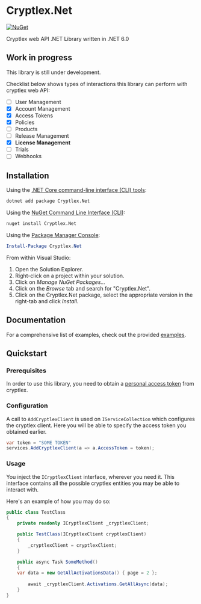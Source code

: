 # Cryptlex.Net

[![NuGet](https://img.shields.io/nuget/v/Cryptlex.Net.svg)](https://www.nuget.org/packages/Cryptlex.Net/)

Cryptlex web API .NET Library written in .NET 6.0

## Work in progress

This library is still under development.

Checklist below shows types of interactions this library can perform with cryptlex web API:

- [ ] User Management
- [X] Account Management
- [X] Access Tokens
- [X] Policies
- [ ] Products
- [ ] Release Management
- [X] **License Management**
- [ ] Trials
- [ ] Webhooks

## Installation

Using the [.NET Core command-line interface (CLI) tools][dotnet-core-cli-tools]:

```sh
dotnet add package Cryptlex.Net
```

Using the [NuGet Command Line Interface (CLI)][nuget-cli]:

```sh
nuget install Cryptlex.Net
```

Using the [Package Manager Console][package-manager-console]:

```powershell
Install-Package Cryptlex.Net
```

From within Visual Studio:

1. Open the Solution Explorer.
2. Right-click on a project within your solution.
3. Click on *Manage NuGet Packages...*
4. Click on the *Browse* tab and search for "Cryptlex.Net".
5. Click on the Cryptlex.Net package, select the appropriate version in the
   right-tab and click *Install*.

## Documentation

For a comprehensive list of examples, check out the provided [examples][usage-examples].

## Quickstart

### Prerequisites

In order to use this library, you need to obtain a [personal access token][cryptlex-personal-access-token] from cryptlex.

### Configuration

A call to `AddCryptlexClient` is used on `IServiceCollection` which configures the cryptlex client. 
Here you will be able to specify the access token you obtained earlier.

```c#
var token = "SOME TOKEN"
services.AddCryptlexClient(a => a.AccessToken = token);
```

### Usage

You inject the `ICryptlexClient` interface, wherever you need it. This interface contains all the possible
cryptlex entities you may be able to interact with.

Here's an example of how you may do so:

```c#
public class TestClass
{
    private readonly ICryptlexClient _cryptlexClient;

    public TestClass(ICryptlexClient cryptlexClient)
    {
        _cryptlexClient = cryptlexClient;
    }

    public async Task SomeMethod()
    {
	var data = new GetAllActivationsData() { page = 2 };
		
        await _cryptlexClient.Activations.GetAllAsync(data);
    }
}
```

[usage-examples]: https://github.com/meJevin/Cryptlex.Net/tree/main/Examples/
[dotnet-core-cli-tools]: https://docs.microsoft.com/en-us/dotnet/core/tools/
[dotnet-format]: https://github.com/dotnet/format
[nuget-cli]: https://docs.microsoft.com/en-us/nuget/tools/nuget-exe-cli-reference
[package-manager-console]: https://docs.microsoft.com/en-us/nuget/tools/package-manager-console
[cryptlex-personal-access-token]: https://docs.cryptlex.com/web-integration/personal-access-tokens
